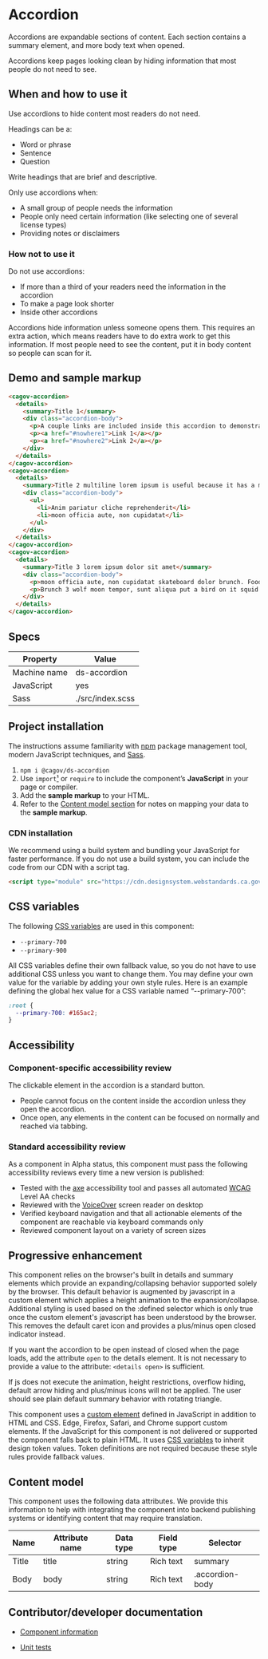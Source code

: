 # Accordion

Accordions are expandable sections of content. Each section contains a summary element, and more body text when opened.

Accordions keep pages looking clean by hiding information that most people do not need to see.

## When and how to use it

Use accordions to hide content most readers do not need.

Headings can be a:

- Word or phrase
- Sentence
- Question

Write headings that are brief and descriptive.

Only use accordions when:

- A small group of people needs the information
- People only need certain information (like selecting one of several license types)
- Providing notes or disclaimers

### How not to use it

Do not use accordions:

- If more than a third of your readers need the information in the accordion
- To make a page look shorter
- Inside other accordions

Accordions hide information unless someone opens them. This requires an extra action, which means readers have to do extra work to get this information. If most people need to see the content, put it in body content so people can scan for it.

## Demo and sample markup

<html-preview>

```html preview
<cagov-accordion>
  <details>
    <summary>Title 1</summary>
    <div class="accordion-body">
      <p>A couple links are included inside this accordion to demonstrate that when the accordion is closed they are automatically not in the keyboard focus order but when the accordion opens they become the next available elements in the keyboard navigation sequence after the accordion's summary element.</p>
      <p><a href="#nowhere1">Link 1</a></p>
      <p><a href="#nowhere2">Link 2</a></p>
    </div>
  </details>
</cagov-accordion>
<cagov-accordion>
  <details>
    <summary>Title 2 multiline lorem ipsum is useful because it has a more-or-less normal distribution of letters</summary>
    <div class="accordion-body">
      <ul>
        <li>Anim pariatur cliche reprehenderit</li>
        <li>moon officia aute, non cupidatat</li>
      </ul>
    </div>
  </details>
</cagov-accordion>
<cagov-accordion>
  <details>
    <summary>Title 3 lorem ipsum dolor sit amet</summary>
    <div class="accordion-body">
      <p>moon officia aute, non cupidatat skateboard dolor brunch. Food truck quinoa nesciunt laborum eiusmod.</p>
      <p>Brunch 3 wolf moon tempor, sunt aliqua put a bird on it squid single-origin coffee nulla assumenda</p>
    </div>
  </details>
</cagov-accordion>
```

</html-preview>

## Specs

| Property     | Value            |
| ------------ | ---------------- |
| Machine name | ds-accordion     |
| JavaScript   | yes              |
| Sass         | ./src/index.scss |

## Project installation

The instructions assume familiarity with [npm](https://npmjs.com) package management tool, modern JavaScript techniques, and [Sass](https://sass-lang.com/).

1. `npm i @cagov/ds-accordion`
2. Use `import`[¹](/footnotes/#footnote1) or `require` to include the component’s **JavaScript** in your page or compiler.
3. Add the **sample markup** to your HTML.
4. Refer to the [Content model section](#content-model) for notes on mapping your data to the **sample markup**.

### CDN installation

We recommend using a build system and bundling your JavaScript for faster performance. If you do not use a build system, you can include the code from our CDN with a script tag.

```html
<script type="module" src="https://cdn.designsystem.webstandards.ca.gov/components/ds-accordion/v2.0.4/dist/index.js"></script>
```

## CSS variables

The following [CSS variables](https://developer.mozilla.org/en-US/docs/Web/CSS/Using_CSS_custom_properties) are used in this component:

- `--primary-700`
- `--primary-900`

All CSS variables define their own fallback value, so you do not have to use additional CSS unless you want to change them. You may define your own value for the variable by adding your own style rules. Here is an example defining the global hex value for a CSS variable named “--primary-700”:

```css
:root {
  --primary-700: #165ac2;
}
```

## Accessibility

### Component-specific accessibility review

The clickable element in the accordion is a standard button.

- People cannot focus on the content inside the accordion unless they open the accordion.
- Once open, any elements in the content can be focused on normally and reached via tabbing.

### Standard accessibility review

As a component in Alpha status, this component must pass the following accessibility reviews every time a new version is published:

- Tested with the [axe](https://www.deque.com/axe/) accessibility tool and passes all automated [WCAG](https://www.w3.org/TR/WCAG21/) Level AA checks
- Reviewed with the [VoiceOver](https://www.apple.com/voiceover/info/guide/_1121.html) screen reader on desktop
- Verified keyboard navigation and that all actionable elements of the component are reachable via keyboard commands only
- Reviewed component layout on a variety of screen sizes

## Progressive enhancement

This component relies on the browser's built in details and summary elements which provide an expanding/collapsing behavior supported solely by the browser. This default behavior is augmented by javascript in a custom element which applies a height animation to the expansion/collapse. Additional styling is used based on the :defined selector which is only true once the custom element's javascript has been understood by the browser. This removes the default caret icon and provides a plus/minus open closed indicator instead.

If you want the accordion to be open instead of closed when the page loads, add the attribute `open` to the details element. It is not necessary to provide a value to the attribute: `<details open>` is sufficient.

If js does not execute the animation, height restrictions, overflow hiding, default arrow hiding and plus/minus icons will not be applied. The user should see plain default summary behavior with rotating triangle.

This component uses a [custom element](https://developer.mozilla.org/en-US/docs/Web/Web_Components/Using_custom_elements) defined in JavaScript in addition to HTML and CSS. Edge, Firefox, Safari, and Chrome support custom elements. If the JavaScript for this component is not delivered or supported the component falls back to plain HTML. It uses [CSS variables](<https://developer.mozilla.org/en-US/docs/Web/CSS/var()#syntax>) to inherit design token values. Token definitions are not required because these style rules provide fallback values.

<a name="content-model"></a>

## Content model

This component uses the following data attributes. We provide this information to help with integrating the component into backend publishing systems or identifying content that may require translation.

| Name  | Attribute name | Data type | Field type | Selector         |
| ----- | -------------- | --------- | ---------- | ---------------- |
| Title | title          | string    | Rich text  | summary          |
| Body  | body           | string    | Rich text  | .accordion-body  |

## Contributor/developer documentation

- [Component information](https://github.com/cagov/design-system/blob/main/components/README.md)

- [Unit tests](https://github.com/cagov/design-system/blob/main/components/UNIT-TESTS.md)
